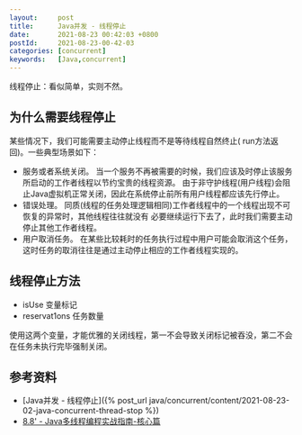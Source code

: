 ```yaml
---
layout:     post
title:      Java并发 - 线程停止
date:       2021-08-23 00:42:03 +0800
postId:     2021-08-23-00-42-03
categories: [concurrent]
keywords:   [Java,concurrent]
---
```


线程停止：看似简单，实则不然。

## 为什么需要线程停止
某些情况下，我们可能需要主动停止线程而不是等待线程自然终止( run方法返回)。一些典型场景如下：

* 服务或者系统关闭。 
  当一个服务不再被需要的时候，我们应该及时停止该服务所启动的工作者线程以节约宝贵的线程资源。
  由于非守护线程(用户线程)会阻止Java虚拟机正常关闭，因此在系统停止前所有用户线程都应该先行停止。
* 错误处理。
  同质(线程的任务处理逻辑相同)工作者线程中的一个线程出现不可恢复的异常时，其他线程往往就没有
  必要继续运行下去了，此时我们需要主动停止其他工作者线程。
* 用户取消任务。
  在某些比较耗时的任务执行过程中用户可能会取消这个任务，这时任务的取消往往是通过主动停止相应的工作者线程实现的。

## 线程停止方法
* isUse 变量标记
* reservat1ons 任务数量

使用这两个变量，才能优雅的关闭线程，第一不会导致关闭标记被吞没，第二不会在任务未执行完毕强制关闭。


## 参考资料
* [Java并发 - 线程停止]({% post_url java/concurrent/content/2021-08-23-02-java-concurrent-thread-stop %})
* [8.8' - Java多线程编程实战指南-核心篇](https://book.douban.com/subject/27034721/)

